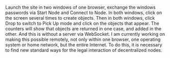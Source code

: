 Launch the site in two windows of one browser, exchange the windows passwords via Start Node and Connect to Node. In both windows, click on the screen several times to create objects. Then in both windows, click Drop to switch to Pick Up mode and click on the objects that appear. The counters will show that objects are returned in one case, and added in the other. And this is without a server via WebSocket. I am currently working on making this possible remotely, not only within one browser, one operating system or home network, but the entire Internet. To do this, it is necessary to find new standard ways for the legal interaction of decentralized nodes.
